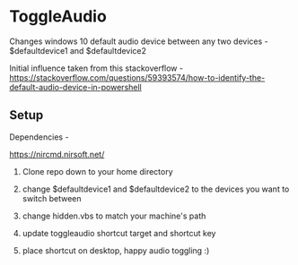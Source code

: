 # ToggleAudio

Changes windows 10 default audio device between any two devices - $defaultdevice1 and $defaultdevice2

Initial influence taken from this stackoverflow - https://stackoverflow.com/questions/59393574/how-to-identify-the-default-audio-device-in-powershell
## Setup

Dependencies -

https://nircmd.nirsoft.net/

1. Clone repo down to your home directory

2. change $defaultdevice1 and $defaultdevice2 to the devices you want to switch between

3. change hidden.vbs to match your machine's path

4. update toggleaudio shortcut target and shortcut key

5. place shortcut on desktop, happy audio toggling :)